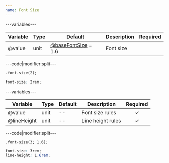 ```yaml
---
name: Font Size
---
```


---variables---

| Variable | Type | Default | Description | Required |
| -- | -- | -- | -- | -- |
| @value | unit | [@baseFontSize](/style/variables#base) = 1.6 | Font size ||

---code|modifier:split---

```less
.font-size(2);
```

```css
font-size: 2rem;
```

---variables---

| Variable | Type | Default | Description | Required |
| -- | -- | -- | -- | :------: |
| @value | unit | -- | Font size rules | ✓ |
| @lineHeight | unit | -- | Line height rules | ✓ |

---code|modifier:split---

```less
.font-size(3; 1.6);
```

```css
font-size: 3rem;
line-height: 1.6rem;
```